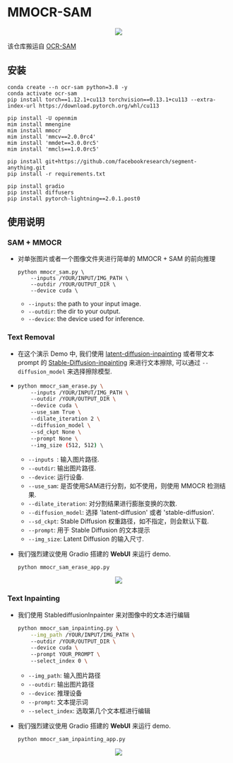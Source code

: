 # MMOCR-SAM

<div align=center>
<img src="https://user-images.githubusercontent.com/65173622/231803460-495cf11f-8e2e-4c95-aa48-b163fc7fbbab.png"/>
</div>

该仓库搬运自 [OCR-SAM](https://github.com/yeungchenwa/OCR-SAM)


## 安装

```shell
conda create --n ocr-sam python=3.8 -y
conda activate ocr-sam
pip install torch==1.12.1+cu113 torchvision==0.13.1+cu113 --extra-index-url https://download.pytorch.org/whl/cu113

pip install -U openmim
mim install mmengine
mim install mmocr
mim install 'mmcv==2.0.0rc4'
mim install 'mmdet==3.0.0rc5'
mim install 'mmcls==1.0.0rc5'

pip install git+https://github.com/facebookresearch/segment-anything.git
pip install -r requirements.txt

pip install gradio
pip install diffusers
pip install pytorch-lightning==2.0.1.post0
```

## 使用说明

### SAM + MMOCR
- 对单张图片或者一个图像文件夹进行简单的 MMOCR + SAM 的前向推理

  ```shell
  python mmocr_sam.py \
      --inputs /YOUR/INPUT/IMG_PATH \ 
      --outdir /YOUR/OUTPUT_DIR \ 
      --device cuda \ 
  ```

  - `--inputs`: the path to your input image. 
  - `--outdir`: the dir to your output. 
  - `--device`: the device used for inference. 

### Text Removal

- 在这个演示 Demo 中, 我们使用 [latent-diffusion-inpainting](https://github.com/CompVis/latent-diffusion#inpainting) 或者带文本 prompt 的 [Stable-Diffusion-inpainting](https://huggingface.co/docs/diffusers/api/pipelines/stable_diffusion/inpaint) 来进行文本擦除, 可以通过 `--diffusion_model` 来选择擦除模型.

- 
  ```bash
  python mmocr_sam_erase.py \ 
      --inputs /YOUR/INPUT/IMG_PATH \ 
      --outdir /YOUR/OUTPUT_DIR \ 
      --device cuda \ 
      --use_sam True \ 
      --dilate_iteration 2 \ 
      --diffusion_model \ 
      --sd_ckpt None \ 
      --prompt None \ 
      --img_size (512, 512) \ 
  ```
  - `--inputs `: 输入图片路径.
  - `--outdir`: 输出图片路径. 
  - `--device`: 运行设备. 
  - `--use_sam`: 是否使用SAM进行分割，如不使用，则使用 MMOCR 检测结果.
  - `--dilate_iteration`: 对分割结果进行膨胀变换的次数.
  - `--diffusion_model`: 选择 'latent-diffusion' 或者 'stable-diffusion'.
  - `--sd_ckpt`: Stable Diffusion 权重路径，如不指定，则会默认下载.
  - `--prompt`: 用于 Stable Diffusion 的文本提示
  - `--img_size`: Latent Diffusion 的输入尺寸.  

- 我们强烈建议使用 Gradio 搭建的 **WebUI** 来运行 demo.

  ```shell 
  python mmocr_sam_erase_app.py
  ```

<div align=center>
<img src="https://user-images.githubusercontent.com/65173622/231764540-a5403ad3-fab5-4dc8-9b82-f8a9643ab0f4.png"/>
</div>


### Text Inpainting
- 我们使用 StablediffusionInpainter 来对图像中的文本进行编辑

  ```bash
  python mmocr_sam_inpainting.py \
      --img_path /YOUR/INPUT/IMG_PATH \ 
      --outdir /YOUR/OUTPUT_DIR \ 
      --device cuda \ 
      --prompt YOUR_PROMPT \ 
      --select_index 0 \ 
  ```
  - `--img_path`: 输入图片路径 
  - `--outdir`: 输出图片路径
  - `--device`: 推理设备 
  - `--prompt`: 文本提示词
  - `--select_index`: 选取第几个文本框进行编辑

- 我们强烈建议使用 Gradio 搭建的 **WebUI** 来运行 demo.

  ```shell 
  python mmocr_sam_inpainting_app.py
  ```

<div align=center>
<img src="https://user-images.githubusercontent.com/65173622/231764419-76860cd3-3f9f-4662-8fd3-6b74795b36e9.png"/>
</div>

